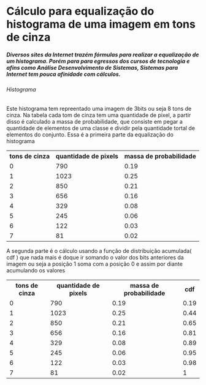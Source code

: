 <h1>Cálculo para equalização do histograma de uma imagem em tons de cinza</h1>

<h5>Diversos sites da Internet trazém fórmulas para realizar a equalização de um histograma. Porém para para egressos dos cursos de tecnologia e afins como Análise Desenvolvimento de Sistemas, Sistemas para Internet tem pouca afinidade com cálculos.</h5>
<h6>Histograma</h6>

<p>Este histograma tem repreentado uma imagem de 3bits ou seja 8 tons de cinza. Na tabela cada tom de cinza tem uma quantidade de pixel, a partir disso é calculado a massa de probabilidade, que consiste em pegar a quantidade de elementos de uma classe e dividir pela quantidade tortal de elementos do conjunto. Essa é a primeira parte da equalização do histograma </p>

<table>
	<tr>
		<th>tons de cinza</th>
		<th>quantidade de pixels </th>
		<th>massa de probabilidade</th>
	</tr>
	<tr>
		<td>0</td>
		<td>790</td>
		<td>0.19</td>
	</tr>
	<tr>
		<td>1</td>
		<td>1023</td>
		<td>0.25</td>
	</tr>
	<tr>
		<td>2</td>
		<td>850</td>
		<td>0.21</td>
	</tr>
	<tr>
		<td>3</td>
		<td>656</td>
		<td>0.16</td>
	</tr>
	<tr>
		<td>4</td>
		<td>329</td>
		<td>0.08</td>
	</tr>
	<tr>
		<td>5</td>
		<td>245</td>
		<td>0.06</td>
	</tr>
	<tr>
		<td>6</td>
		<td>122</td>
		<td>0.03</td>
	</tr>
	<tr>
		<td>7</td>
		<td>81</td>
		<td>0.02</td>
	</tr>

	
	
</table>


<p>A segunda parte é o cálculo usando a função de distribuição acumulada( cdf ) que nada mais é doque ir somando o valor dos bits anteriores da imagem ou seja a posição 1 soma com a posição 0 e assim por diante acumulando os valores</p>

<table>
	<tr>
		<th>tons de cinza</th>
		<th>quantidade de pixels </th>
		<th>massa de probabilidade</th>
		<th>cdf</th>
	</tr>
	<tr>
		<td>0</td>
		<td>790</td>
		<td>0.19</td>
		<td>0.19</td>
	</tr>
	<tr>
		<td>1</td>
		<td>1023</td>
		<td>0.25</td>
		<td>0.44</td>
	</tr>
	<tr>
		<td>2</td>
		<td>850</td>
		<td>0.21</td>
		<td>0.65</td>
	</tr>
	<tr>
		<td>3</td>
		<td>656</td>
		<td>0.16</td>
		<td>0.81</td>
	</tr>
	<tr>
		<td>4</td>
		<td>329</td>
		<td>0.08</td>
		<td>0.89</td>
	</tr>
	<tr>
		<td>5</td>
		<td>245</td>
		<td>0.06</td>
		<td>0.95</td>
	</tr>
	<tr>
		<td>6</td>
		<td>122</td>
		<td>0.03</td>
		<td>0.98</td>
	</tr>
	<tr>
		<td>7</td>
		<td>81</td>
		<td>0.02</td>
		<td>1</td>
	</tr>

	
	
</table>
